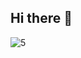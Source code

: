 ## Hi there 👋

<!--
**DonovanNoble/DonovanNoble** is a ✨ _special_ ✨ repository because its `README.md` (this file) appears on your GitHub profile.

Here are some ideas to get you started:

- 🔭 I’m currently working on being a data god
- 🌱 I’m currently learning data god stuff
- 👯 I’m looking to collaborate on data god things
- 🤔 I’m looking for help with data god stuff
- 💬 Ask me about being a data god
- 📫 How to reach me: ..
- 😄 Pronouns: god of data
- ⚡ Fun fact: data god
-->
![5](https://github.com/user-attachments/assets/03afe58c-265d-4f1a-9dff-546530d09460)
